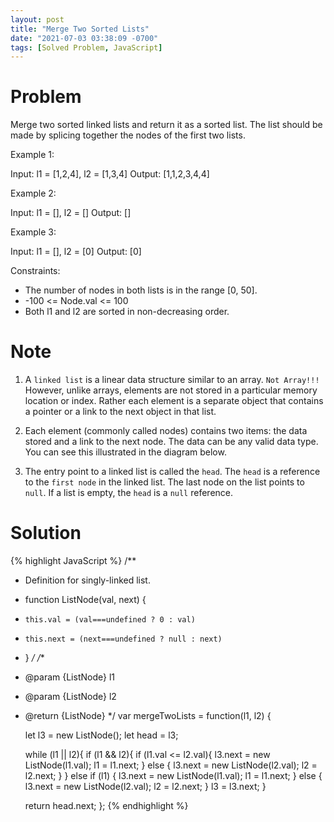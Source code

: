 ```yaml
---
layout: post
title: "Merge Two Sorted Lists"
date: "2021-07-03 03:38:09 -0700"
tags: [Solved Problem, JavaScript]
---
```


# Problem

Merge two sorted linked lists and return it as a sorted list. The list should be made by splicing together the nodes of the first two lists.

Example 1:

Input: l1 = [1,2,4], l2 = [1,3,4]
Output: [1,1,2,3,4,4]

Example 2:

Input: l1 = [], l2 = []
Output: []

Example 3:

Input: l1 = [], l2 = [0]
Output: [0]
 

Constraints:

- The number of nodes in both lists is in the range [0, 50].
- -100 <= Node.val <= 100
- Both l1 and l2 are sorted in non-decreasing order.

# Note

1. A `linked list` is a linear data structure similar to an array. `Not Array!!!` However, unlike arrays, elements are not stored in a particular memory location or index. Rather each element is a separate object that contains a pointer or a link to the next object in that list.

2. Each element (commonly called nodes) contains two items: the data stored and a link to the next node. The data can be any valid data type. You can see this illustrated in the diagram below.

3. The entry point to a linked list is called the `head`. The `head` is a reference to the `first node` in the linked list. The last node on the list points to `null`. If a list is empty, the `head` is a `null` reference.

# Solution

{% highlight JavaScript %}
/**
 * Definition for singly-linked list.
 * function ListNode(val, next) {
 *     this.val = (val===undefined ? 0 : val)
 *     this.next = (next===undefined ? null : next)
 * }
 */
/**
 * @param {ListNode} l1
 * @param {ListNode} l2
 * @return {ListNode}
 */
var mergeTwoLists = function(l1, l2) {
    
    let l3 = new ListNode();
    let head = l3;
    
    
    while (l1 || l2){
        if (l1 && l2){
            if (l1.val <= l2.val){
                l3.next = new ListNode(l1.val);
                l1 = l1.next;
            } 
            else {
                l3.next = new ListNode(l2.val);
                l2 = l2.next;
            }
        } 
        else if (l1) {
            l3.next = new ListNode(l1.val);
            l1 = l1.next;
        }
        else {
            l3.next = new ListNode(l2.val);
            l2 = l2.next;
        }
        l3 = l3.next;
    }
    


    return head.next;
};
{% endhighlight %}
